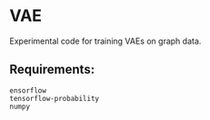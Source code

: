 # VAE
Experimental code for training VAEs on graph data.

## Requirements:
    ensorflow
    tensorflow-probability
    numpy